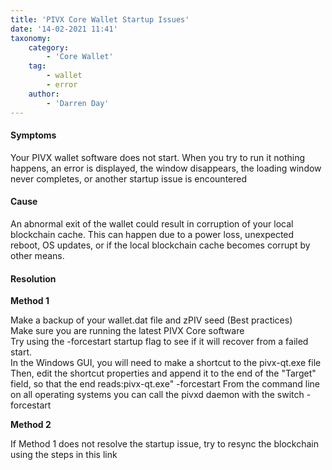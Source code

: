 ```yaml
---
title: 'PIVX Core Wallet Startup Issues'
date: '14-02-2021 11:41'
taxonomy:
    category:
        - 'Core Wallet'
    tag:
        - wallet
        - error
    author:
        - 'Darren Day'
---
```


#### **Symptoms**
Your PIVX wallet software does not start.  When you try to run it nothing happens, an error is displayed, the window disappears, the loading window never completes, or another startup issue is encountered

#### **Cause**

An abnormal exit of the wallet could result in corruption of your local blockchain cache. This can happen due to a power loss, unexpected reboot, OS updates, or if the local blockchain cache becomes corrupt by other means.

#### **Resolution**

**Method 1**

Make a backup of your wallet.dat file and zPIV seed (Best practices)  
Make sure you are running the latest PIVX Core software  
Try using the -forcestart startup flag to see if it will recover from a failed start.  
In the Windows GUI, you will need to make a shortcut to the pivx-qt.exe file  
Then, edit the shortcut properties and append it to the end of the "Target" field, so that the end reads:pivx-qt.exe" -forcestart
From the command line on all operating systems you can call the pivxd daemon with the switch -forcestart

**Method 2**

If Method 1 does not resolve the startup issue, try to resync the blockchain using the steps in this link